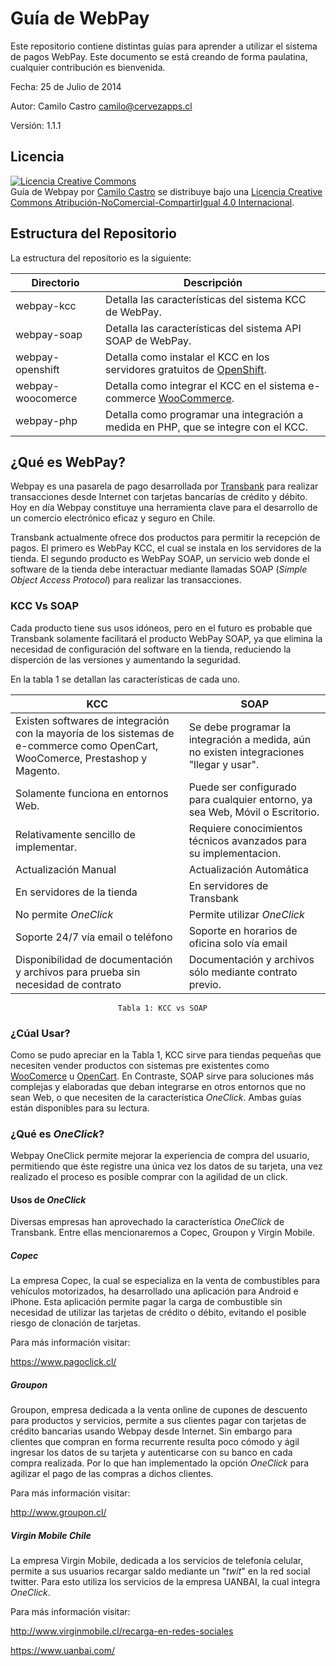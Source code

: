 # Guía de WebPay
Este repositorio contiene distintas guías para aprender a utilizar el sistema de pagos WebPay. Este documento se está creando de forma paulatina, cualquier contribución es bienvenida.

Fecha: 25 de Julio de 2014

Autor: Camilo Castro <camilo@cervezapps.cl>

Versión: 1.1.1

## Licencia
<a rel="license" href="http://creativecommons.org/licenses/by-nc-sa/4.0/"><img alt="Licencia Creative Commons" style="border-width:0" src="http://i.creativecommons.org/l/by-nc-sa/4.0/88x31.png" /></a><br /><span xmlns:dct="http://purl.org/dc/terms/" property="dct:title">Guía de Webpay</span> por <a xmlns:cc="http://creativecommons.org/ns#" href="http://www.cervezapps.cl" property="cc:attributionName" rel="cc:attributionURL">Camilo Castro</a> se distribuye bajo una <a rel="license" href="http://creativecommons.org/licenses/by-nc-sa/4.0/">Licencia Creative Commons Atribución-NoComercial-CompartirIgual 4.0 Internacional</a>.

## Estructura del Repositorio
La estructura del repositorio es la siguiente:


| Directorio | Descripción |
|--------|--------|
|  webpay-kcc      | Detalla las características del sistema KCC de WebPay.       |
|webpay-soap| Detalla las características del sistema API SOAP de WebPay.|
|webpay-openshift| Detalla como instalar el KCC en los servidores gratuitos de [OpenShift](https://www.openshift.com/).|
|webpay-woocomerce| Detalla como integrar el KCC en el sistema e-commerce [WooCommerce](http://www.woothemes.com/woocommerce/).|
|webpay-php| Detalla como programar una integración a medida en PHP, que se integre con el KCC.|

## ¿Qué es WebPay?
Webpay es una pasarela de pago desarrollada por [Transbank](https://www.transbank.cl) para realizar transacciones desde Internet con tarjetas bancarías de crédito y débito. Hoy en día Webpay constituye una herramienta clave para el desarrollo de un comercio electrónico eficaz y seguro en Chile.

Transbank actualmente ofrece dos productos para permitir la recepción de pagos. El primero es WebPay KCC, el cual se instala en los servidores de la tienda. El segundo producto es WebPay SOAP, un servicio web donde el software de la tienda debe interactuar mediante llamadas SOAP (*Simple Object Access Protocol*) para realizar las transacciones.

### KCC Vs SOAP
Cada producto tiene sus usos idóneos, pero en el futuro es probable que Transbank solamente facilitará el producto WebPay SOAP, ya que elimina la necesidad de configuración del software en la tienda, reduciendo la disperción de las versiones y aumentando la seguridad.

En la tabla 1 se detallan las características de cada uno.

| KCC | SOAP |
|--------|--------|
|Existen softwares de integración con la mayoría de los sistemas de e-commerce como OpenCart, WooComerce, Prestashop y Magento.        |   Se debe programar la integración a medida, aún no existen integraciones "llegar y usar".     |
| Solamente funciona en entornos Web.      |    Puede ser configurado para cualquier entorno, ya sea Web, Móvil o Escritorio.   |
|    Relativamente sencillo de implementar.    |        Requiere conocimientos técnicos avanzados para su implementacion.|
|Actualización Manual| Actualización Automática|
|En servidores de la tienda| En servidores de Transbank|
| No permite *OneClick*| Permite utilizar *OneClick*|
|Soporte 24/7 vía email o teléfono| Soporte en horarios de oficina solo vía email|
|Disponibilidad de documentación y archivos para prueba sin necesidad de contrato| Documentación y archivos sólo mediante contrato previo.|

                           	Tabla 1: KCC vs SOAP

### ¿Cúal Usar?
Como se pudo apreciar en la Tabla 1, KCC sirve para tiendas pequeñas que necesiten vender productos con sistemas pre existentes como [WooComerce](http://www.woothemes.com/woocommerce/) u [OpenCart](http://www.opencart.com/). En Contraste, SOAP sirve para soluciones más complejas y elaboradas que deban integrarse en otros entornos que no sean Web, o que necesiten de la característica *OneClick*. Ambas guías están disponibles para su lectura.

### ¿Qué es *OneClick*?
Webpay OneClick permite mejorar la experiencia de compra del usuario, permitiendo que éste registre una única vez los datos de su tarjeta, una vez realizado el proceso es posible comprar con la agilidad de un click.

#### Usos de *OneClick*
Diversas empresas han aprovechado la característica *OneClick* de Transbank. Entre ellas mencionaremos a Copec, Groupon y Virgin Mobile.

##### Copec
La empresa Copec, la cual se especializa en la venta de combustibles para vehículos motorizados, ha desarrollado una aplicación para Android e iPhone. Esta aplicación permite pagar la carga de combustible sin necesidad de utilizar las tarjetas de crédito o débito, evitando el posible riesgo de clonación de tarjetas.

Para más información visitar:

https://www.pagoclick.cl/

##### Groupon
Groupon, empresa dedicada a la venta online de cupones de descuento para productos y servicios, permite a sus clientes pagar con tarjetas de crédito bancarias usando Webpay desde Internet. Sin embargo para clientes que compran en forma recurrente resulta poco cómodo y ágil ingresar los datos de su tarjeta y autenticarse con su banco en cada compra realizada. Por lo que han implementado la opción *OneClick* para agilizar el pago de las compras a dichos clientes.

Para más información visitar:

http://www.groupon.cl/

##### Virgin Mobile Chile
La empresa Virgin Mobile, dedicada a los servicios de telefonía celular, permite a sus usuarios recargar saldo mediante un "*twit*" en la red social twitter. Para esto utiliza los servicios de la empresa UANBAI, la cual integra *OneClick*.

Para más información visitar:

http://www.virginmobile.cl/recarga-en-redes-sociales

https://www.uanbai.com/

